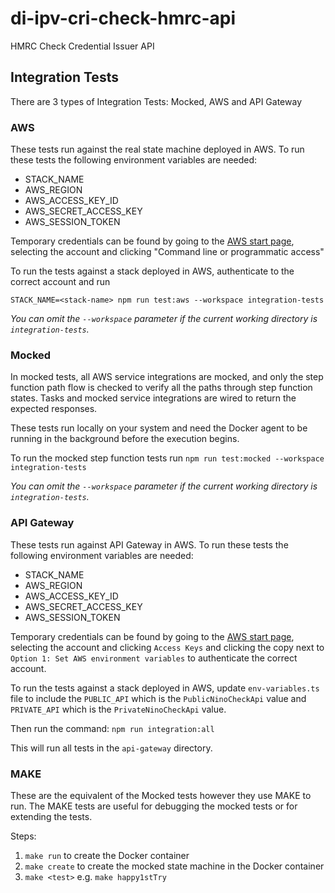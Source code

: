 # di-ipv-cri-check-hmrc-api

HMRC Check Credential Issuer API

## Integration Tests

There are 3 types of Integration Tests: Mocked, AWS and API Gateway

### AWS

These tests run against the real state machine deployed in AWS.
To run these tests the following environment variables are needed:

- STACK_NAME
- AWS_REGION
- AWS_ACCESS_KEY_ID
- AWS_SECRET_ACCESS_KEY
- AWS_SESSION_TOKEN

Temporary credentials can be found by going to the [AWS start page](https://uk-digital-identity.awsapps.com/start#/), selecting the account and clicking
"Command line or programmatic access"

To run the tests against a stack deployed in AWS, authenticate to the correct account and run

`STACK_NAME=<stack-name> npm run test:aws --workspace integration-tests`

_You can omit the `--workspace` parameter if the current working directory is `integration-tests`._

### Mocked

In mocked tests, all AWS service integrations are mocked, and only the step function path flow is checked to verify all
the paths through step function states. Tasks and mocked service integrations are wired to return the expected responses.

These tests run locally on your system and need the Docker agent to be running in the background before the execution begins.

To run the mocked step function tests run
`npm run test:mocked --workspace integration-tests`

_You can omit the `--workspace` parameter if the current working directory is `integration-tests`._

### API Gateway
These tests run against API Gateway in AWS.
To run these tests the following environment variables are needed:

- STACK_NAME
- AWS_REGION
- AWS_ACCESS_KEY_ID
- AWS_SECRET_ACCESS_KEY
- AWS_SESSION_TOKEN

Temporary credentials can be found by going to the [AWS start page](https://uk-digital-identity.awsapps.com/start#/), selecting the account and clicking
`Access Keys` and clicking the copy next to `Option 1: Set AWS environment variables` to authenticate the correct account.

To run the tests against a stack deployed in AWS, update `env-variables.ts` file to include the `PUBLIC_API` which is the `PublicNinoCheckApi` value and `PRIVATE_API` which is the `PrivateNinoCheckApi` value.

Then run the command:
`npm run integration:all`

This will run all tests in the `api-gateway` directory.

### MAKE

These are the equivalent of the Mocked tests however they use MAKE to run.
The MAKE tests are useful for debugging the mocked tests or for extending the tests.

Steps:

1. `make run` to create the Docker container
2. `make create` to create the mocked state machine in the Docker container
3. `make <test>` e.g. `make happy1stTry`
